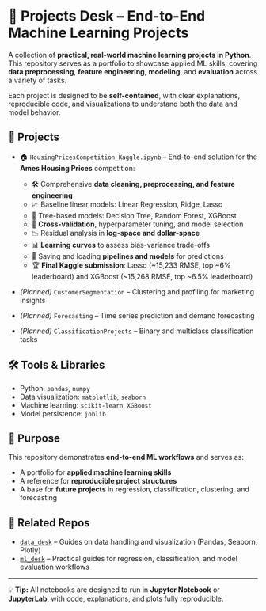 # 🏡 Projects Desk – End-to-End Machine Learning Projects

A collection of **practical, real-world machine learning projects in Python**.  
This repository serves as a portfolio to showcase applied ML skills, covering **data preprocessing**, **feature engineering**, **modeling**, and **evaluation** across a variety of tasks.

Each project is designed to be **self-contained**, with clear explanations, reproducible code, and visualizations to understand both the data and model behavior.

## 📂 Projects

- 🏠 `HousingPricesCompetition_Kaggle.ipynb` – End-to-end solution for the **Ames Housing Prices** competition:
  - 🛠️ Comprehensive **data cleaning, preprocessing, and feature engineering**
  - 📈 Baseline linear models: Linear Regression, Ridge, Lasso
  - 🌳 Tree-based models: Decision Tree, Random Forest, XGBoost
  - 🔄 **Cross-validation**, hyperparameter tuning, and model selection
  - 📉 Residual analysis in **log-space and dollar-space**
  - 📊 **Learning curves** to assess bias-variance trade-offs
  - 💾 Saving and loading **pipelines and models** for predictions
  - 🏆 **Final Kaggle submission**: Lasso (~15,233 RMSE, top ~6% leaderboard) and XGBoost (~15,268 RMSE, top ~6.5% leaderboard)

- *(Planned)* `CustomerSegmentation` – Clustering and profiling for marketing insights
- *(Planned)* `Forecasting` – Time series prediction and demand forecasting
- *(Planned)* `ClassificationProjects` – Binary and multiclass classification tasks

## 🛠️ Tools & Libraries

- Python: `pandas`, `numpy`
- Data visualization: `matplotlib`, `seaborn`
- Machine learning: `scikit-learn`, `XGBoost`
- Model persistence: `joblib`

## 📌 Purpose

This repository demonstrates **end-to-end ML workflows** and serves as:

- A portfolio for **applied machine learning skills**
- A reference for **reproducible project structures**
- A base for **future projects** in regression, classification, clustering, and forecasting

## 🧩 Related Repos

- [`data_desk`](https://github.com/lucad1396/data_desk) – Guides on data handling and visualization (Pandas, Seaborn, Plotly)  
- [`ml_desk`](https://github.com/lucad1396/ml_desk) – Practical guides for regression, classification, and model evaluation workflows

---

💡 **Tip:** All notebooks are designed to run in **Jupyter Notebook** or **JupyterLab**, with code, explanations, and plots fully reproducible.
